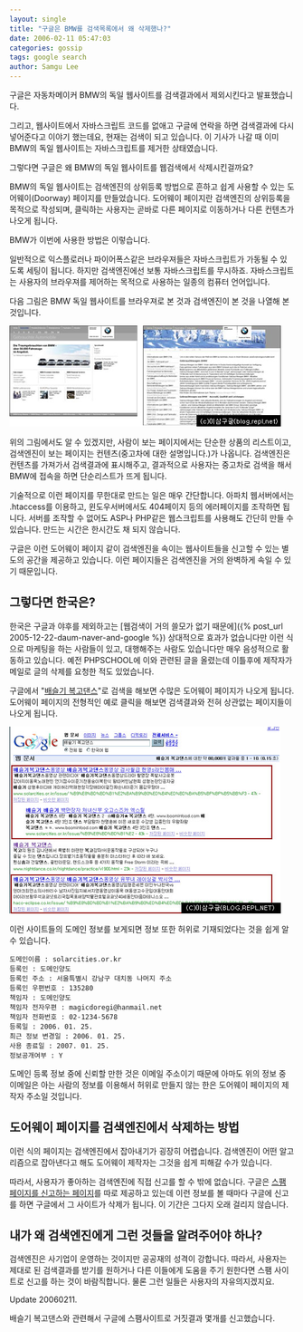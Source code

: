 ```yaml
---
layout: single
title: "구글은 BMW를 검색목록에서 왜 삭제했나?"
date: 2006-02-11 05:47:03
categories: gossip
tags: google search
author: Samgu Lee
---
```


구글은 자동차메이커 BMW의 독일 웹사이트를 검색결과에서 제외시킨다고 발표했습니다.

그리고, 웹사이트에서 자바스크립트 코드를 없애고 구글에 연락을 하면 검색결과에 다시 넣어준다고 이야기 했는데요, 현재는 검색이 되고 있습니다. 이 기사가 나갈 때 이미 BMW의 독일 웹사이트는 자바스크립트를 제거한 상태였습니다.

그렇다면 구글은 왜 BMW의 독일 웹사이트를 웹검색에서 삭제시킨걸까요?

BMW의 독일 웹사이트는 검색엔진의 상위등록 방법으로 흔하고 쉽게 사용할 수 있는 도어웨이(Doorway) 페이지를 만들었습니다. 도어웨이 페이지란 검색엔진의 상위등록을 목적으로 작성되며, 클릭하는 사용자는 곧바로 다른 페이지로 이동하거나 다른 컨텐츠가 나오게 됩니다.

BMW가 이번에 사용한 방법은 이렇습니다.

일반적으로 익스플로러나 파이어폭스같은 브라우져들은 자바스크립트가 가동될 수 있도록 세팅이 됩니다. 하지만 검색엔진에선 보통 자바스크립트를 무시하죠. 자바스크립트는 사용자의 브라우져를 제어하는 목적으로 사용하는 일종의 컴퓨터 언어입니다.

다음 그림은 BMW 독일 웹사이트를 브라우져로 본 것과 검색엔진이 본 것을 나열해 본 것입니다.

![BMW 독일 웹사이트의 도어웨이 페이지](/assets/bmw-doorway-page.jpg)

위의 그림에서도 알 수 있겠지만, 사람이 보는 페이지에서는 단순한 상품의 리스트이고, 검색엔진이 보는 페이지는 컨텐츠(중고차에 대한 설명입니다.)가 나옵니다. 검색엔진은 컨텐츠를 가져가서 검색결과에 표시해주고, 결과적으로 사용자는 중고차로 검색을 해서 BMW에 접속을 하면 단순리스트가 뜨게 됩니다.

기술적으로 이런 페이지를 무한대로 만드는 일은 매우 간단합니다. 아파치 웹서버에서는 .htaccess를 이용하고, 윈도우서버에서도 404페이지 등의 에러페이지를 조작하면 됩니다. 서버를 조작할 수 없어도 ASP나 PHP같은 웹스크립트를 사용해도 간단히 만들 수 있습니다. 만드는 시간은 한시간도 채 되지 않습니다.

구글은 이런 도어웨이 페이지 같이 검색엔진을 속이는 웹사이트들을 신고할 수 있는 별도의 공간을 제공하고 있습니다. 이런 페이지들은 검색엔진을 거의 완벽하게 속일 수 있기 때문입니다.

## 그렇다면 한국은?

한국은 구글과 야후를 제외하고는 [웹검색이 거의 쓸모가 없기 때문에]({% post_url 2005-12-22-daum-naver-and-google %}) 상대적으로 효과가 없습니다만 이런 식으로 마케팅을 하는 사람들이 있고, 대행해주는 사람도 있습니다만 매우 음성적으로 활동하고 있습니다. 예전 PHPSCHOOL에 이와 관련된 글을 올렸는데 이틀후에 제작자가 메일로 글의 삭제를 요청한 적도 있었습니다.

구글에서 "[배슬기 복고댄스](http://www.google.co.kr/search?hl=ko&newwindow=1&rls=GGLG%2CGGLG%3A2006-05%2CGGLG%3Ako&q=%EB%B0%B0%EC%8A%AC%EA%B8%B0+%EB%B3%B5%EA%B3%A0%EB%8C%84%EC%8A%A4&lr=)"로 검색을 해보면 수많은 도어웨이 페이지가 나오게 됩니다. 도어웨이 페이지의 전형적인 예로 클릭을 해보면 검색결과와 전혀 상관없는 페이지들이 나오게 됩니다.

![구글 한국 검색으로 본 도어웨이 페이지](/assets/google_doorway_page_korea.jpg)

이런 사이트들의 도메인 정보를 보게되면 정보 또한 허위로 기재되었다는 것을 쉽게 알 수 있습니다.

    도메인이름 : solarcities.or.kr
    등록인 : 도메인양도
    등록인 주소 : 서울특별시 강남구 대치동 나머지 주소
    등록인 우편번호 : 135280
    책임자 : 도메인양도
    책임자 전자우편 : magicdoregi@hanmail.net
    책임자 전화번호 : 02-1234-5678
    등록일 : 2006. 01. 25.
    최근 정보 변경일 : 2006. 01. 25.
    사용 종료일 : 2007. 01. 25.
    정보공개여부 : Y

도메인 등록 정보 중에 신뢰할 만한 것은 이메일 주소이기 때문에 아마도 위의 정보 중 이메일은 아는 사람의 정보를 이용해서 허위로 만들지 않는 한은 도어웨이 페이지의 제작자 주소일 것입니다.

## 도어웨이 페이지를 검색엔진에서 삭제하는 방법

이런 식의 페이지는 검색엔진에서 잡아내기가 굉장히 어렵습니다. 검색엔진이 어떤 알고리즘으로 잡아낸다고 해도 도어웨이 제작자는 그것을 쉽게 피해갈 수가 있습니다.

따라서, 사용자가 좋아하는 검색엔진에 직접 신고를 할 수 밖에 없습니다. 구글은 [스팸 페이지를 신고하는 페이지](http://www.google.com/contact/spamreport.html)를 따로 제공하고 있는데 이런 정보를 볼 때마다 구글에 신고를 하면 구글에서 그 사이트가 삭제가 됩니다. 이 기간은 그다지 오래 걸리지 않습니다.

## 내가 왜 검색엔진에게 그런 것들을 알려주어야 하나?

검색엔진은 사기업이 운영하는 것이지만 공공재의 성격이 강합니다. 따라서, 사용자는 제대로 된 검색결과를 받기를 원하거나 다른 이들에게 도움을 주기 원한다면 스팸 사이트로 신고를 하는 것이 바람직합니다. 물론 그런 일들은 사용자의 자유의지겠지요.

Update 20060211.

배슬기 복고댄스와 관련해서 구글에 스팸사이트로 거짓결과 몇개를 신고했습니다.
